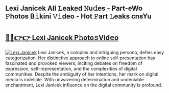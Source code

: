 ## Lexi Janicek All 𝙻eaked 𝙽u𝚍es - Part-eWo 𝙿hotos B𝚒kini 𝚅𝚒deo - Hot 𝙿art 𝙻eaks cnsYu

# <h2><a href="http://ld3i7mk.urlbe.top/?page=Lexi+Janicek">🔗🔗👉👉 Lexi Janicek P𝚑oto𝚜Vid𝚎o</a></h2>

[![Lexi Janicek](https://i.imgur.com/eBuTRDB.gif)](http://ld3i7mk.urlbe.top/?page=Lexi+Janicek)
Lexi Janicek, a complex and intriguing persona, defies easy categorization. Her distinctive approach to online self-presentation has fascinated and provoked viewers, inciting debates on freedom of expression, self-representation, and the complexities of digital communities. Despite the ambiguity of her intentions, her mark on digital media is indelible. With unwavering determination and undeniable enchantment, Lexi Janicek influence on the digital community is profound.
